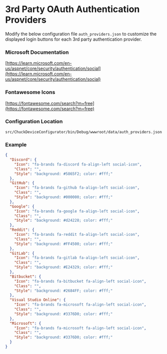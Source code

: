 # 3rd Party OAuth Authentication Providers  

Modify the below configuration file `auth_providers.json` to customize the displayed login buttons for each 3rd party authentication provider.  

### Microsoft Documentation  
[https://learn.microsoft.com/en-us/aspnet/core/security/authentication/social](https://learn.microsoft.com/en-us/aspnet/core/security/authentication/social)  

### Fontawesome Icons  
[https://fontawesome.com/search?m=free](https://fontawesome.com/search?m=free)  

### Configuration Location  
`src/ChuckDeviceConfigurator/bin/Debug/wwwroot/data/auth_providers.json`  

### Example  
```json
{
  "Discord": {
    "Icon": "fa-brands fa-discord fa-align-left social-icon",
    "Class": "",
    "Style": "background: #5865F2; color: #fff;"
  },
  "GitHub": {
    "Icon": "fa-brands fa-github fa-align-left social-icon",
    "Class": "",
    "Style": "background: #000000; color: #fff;"
  },
  "Google": {
    "Icon": "fa-brands fa-google fa-align-left social-icon",
    "Class": "",
    "Style": "background: #d24228; color: #fff;"
  },
  "Reddit": {
    "Icon": "fa-brands fa-reddit fa-align-left social-icon",
    "Class": "",
    "Style": "background: #FF4500; color: #fff;"
  },
  "GitLab": {
    "Icon": "fa-brands fa-gitlab fa-align-left social-icon",
    "Class": "",
    "Style": "background: #E24329; color: #fff;"
  },
  "Bitbucket": {
    "Icon": "fa-brands fa-bitbucket fa-align-left social-icon",
    "Class": "",
    "Style": "background: #2684FF; color: #fff;"
  },
  "Visual Studio Online": {
    "Icon": "fa-brands fa-microsoft fa-align-left social-icon",
    "Class": "",
    "Style": "background: #3376D0; color: #fff;"
  },
  "Microsoft": {
    "Icon": "fa-brands fa-microsoft fa-align-left social-icon",
    "Class": "",
    "Style": "background: #3376D0; color: #fff;"
  }
}
```